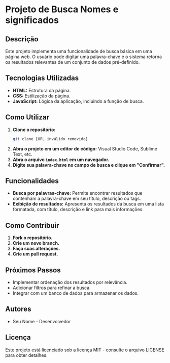# Projeto de Busca Nomes e significados

## Descrição
Este projeto implementa uma funcionalidade de busca básica em uma página web. O usuário pode digitar uma palavra-chave e o sistema retorna os resultados relevantes de um conjunto de dados pré-definido.

## Tecnologias Utilizadas
* **HTML:** Estrutura da página.
* **CSS:** Estilização da página.
* **JavaScript:** Lógica da aplicação, incluindo a função de busca.

## Como Utilizar
1. **Clone o repositório:**
   ```bash
   git clone [URL inválido removido]
   ```
2. **Abra o projeto em um editor de código:** Visual Studio Code, Sublime Text, etc.
3. **Abra o arquivo `index.html` em um navegador.**
4. **Digite sua palavra-chave no campo de busca e clique em "Confirmar".**

## Funcionalidades
* **Busca por palavras-chave:** Permite encontrar resultados que contenham a palavra-chave em seu título, descrição ou tags.
* **Exibição de resultados:** Apresenta os resultados da busca em uma lista formatada, com título, descrição e link para mais informações.

## Como Contribuir
1. **Fork o repositório.**
2. **Crie um novo branch.**
3. **Faça suas alterações.**
4. **Crie um pull request.**

## Próximos Passos
* Implementar ordenação dos resultados por relevância.
* Adicionar filtros para refinar a busca.
* Integrar com um banco de dados para armazenar os dados.

## Autores
* Seu Nome - Desenvolvedor

## Licença
Este projeto está licenciado sob a licença MIT - consulte o arquivo LICENSE para obter detalhes.
